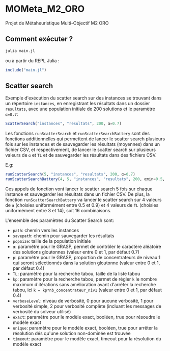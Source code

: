 # MOMeta_M2_ORO
Projet de Métaheuristique Multi-Objectif M2 ORO

## Comment exécuter ?
```bash
julia main.jl
```
ou à partir du REPL Julia :
```julia
include("main.jl")
```

## Scatter search
Exemple d'exécution du scatter search sur des instances se trouvant dans
un répertoire `instances`, en enregistrant les résultats dans un dossier
`resultats`, avec une population initiale de 200 solutions et le paramètre
`α=0.7`:
```julia
ScatterSearch("instances", "resultats", 200, α=0.7)
```

Les fonctions `runScatterSearch` et `runScatterSearchBattery` sont des
fonctions additionnelles qui permettent de lancer le scatter search plusieurs
fois sur les instances et de sauvegarder les résultats (moyennes) dans un
fichier CSV, et respectivement, de lancer le scatter search sur plusieurs
valeurs de `α` et `TL` et de sauvegarder les résultats dans des fichiers CSV.

E.g:
```julia
runScatterSearch(5, "instances", "resultats", 200, α=0.7)
runScatterSearchBattery(4, 5, "instances", "resultats", 200, αmin=0.5, αmax=0.9, TLmin=3, TLmax=14)
```
Ces appels de fonction vont lancer le scatter search 5 fois sur chaque instance
et sauvegarder les résultats dans un fichier CSV. De plus, la fonction `runScatterSearchBattery`
va lancer le scatter search sur 4 valeurs de `α` (choisies uniformément entre 0.5 et 0.9) et 4
valeurs de `TL` (choisies uniformément entre 3 et 14), soit 16 combinaisons.

L'ensemble des paramètres du Scatter Search sont:
- `path`: chemin vers les instances
- `savepath`: chemin pour sauvegarder les résultats
- `popSize`: taille de la population initiale
- `α`: paramètre pour le GRASP, permet de contrôler le caractère aléatoire des
solutions gloutonnes (valeur entre 0 et 1, par défaut 0.7)
- `p`: paramètre pour le GRASP, proportion de concentrateurs de niveau 1 qui
  seront sélectionnés dans la solution gloutonne (valeur entre 0 et 1, par défaut 0.4)
- `TL`: paramètre pour la recherche tabou, taille de la liste tabou
- `kp`: paramètre pour la recherche tabou, permet de régler `k` le nombre
  maximum d'itérations sans amélioration avant d'arrêter la recherche tabou,
  ici `k = kp*nb_concentrateur_niv1` (valeur entre 0 et 1, par défaut 0.4)
- `verboseLevel`: niveau de verbosité, 0 pour aucune verbosité, 1 pour verbosité simple,
  2 pour verbosité complète (incluant les messages de verbosité du solveur utilisé)
- `exact`: paramètre pour le modèle exact, booléen, true pour résoudre le modèle exact
- `unique`: paramètre pour le modèle exact, booléen, true pour arrêter la
  résolution dés qu'une solution non-dominée est trouvée
- `timeout`: paramètre pour le modèle exact, timeout pour la résolution du modèle exact
